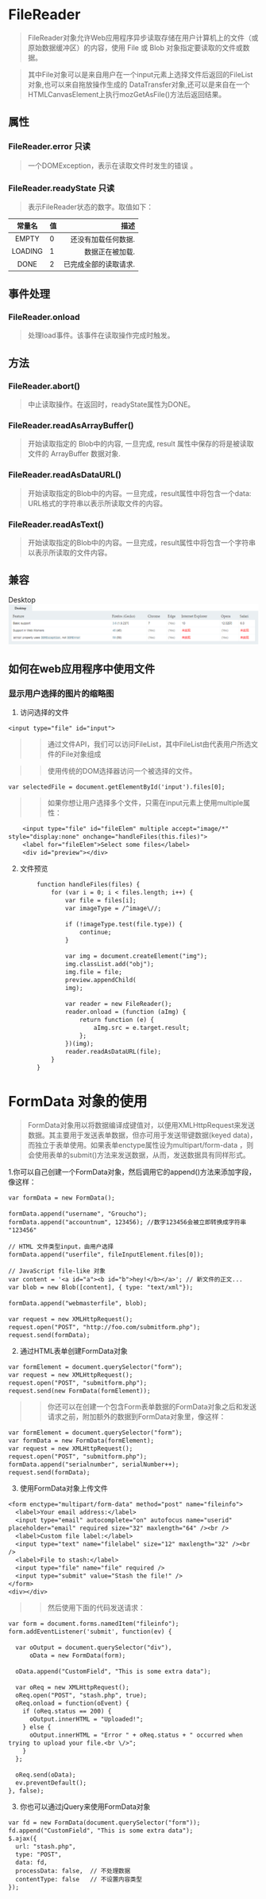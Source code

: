 # FileReader
>FileReader对象允许Web应用程序异步读取存储在用户计算机上的文件（或原始数据缓冲区）的内容，使用 File 或 Blob 对象指定要读取的文件或数据。

>其中File对象可以是来自用户在一个input元素上选择文件后返回的FileList对象,也可以来自拖放操作生成的 DataTransfer对象,还可以是来自在一个HTMLCanvasElement上执行mozGetAsFile()方法后返回结果。

## 属性
### FileReader.error 只读
> 一个DOMException，表示在读取文件时发生的错误 。
### FileReader.readyState 只读
> 表示FileReader状态的数字。取值如下：

|常量名	|值	|描述|
|:----:|:----|----:|
|EMPTY	|0	|还没有加载任何数据.|
|LOADING	|1	|数据正在被加载.|
|DONE	|2	|已完成全部的读取请求.|

## 事件处理
### FileReader.onload
>处理load事件。该事件在读取操作完成时触发。


## 方法
### FileReader.abort()
>中止读取操作。在返回时，readyState属性为DONE。
### FileReader.readAsArrayBuffer()
>开始读取指定的 Blob中的内容, 一旦完成, result 属性中保存的将是被读取文件的 ArrayBuffer 数据对象. 
### FileReader.readAsDataURL()
> 开始读取指定的Blob中的内容。一旦完成，result属性中将包含一个data: URL格式的字符串以表示所读取文件的内容。
### FileReader.readAsText()
>开始读取指定的Blob中的内容。一旦完成，result属性中将包含一个字符串以表示所读取的文件内容。
## 兼容
Desktop
![Image text](images/filereader_com.PNG)

## 如何在web应用程序中使用文件
### 显示用户选择的图片的缩略图
1. 访问选择的文件
```
<input type="file" id="input">
```
>>通过文件API，我们可以访问FileList，其中FileList由代表用户所选文件的File对象组成

>>使用传统的DOM选择器访问一个被选择的文件。
```
var selectedFile = document.getElementById('input').files[0];
```
>>如果你想让用户选择多个文件，只需在input元素上使用multiple属性：
```
    <input type="file" id="fileElem" multiple accept="image/*" style="display:none" onchange="handleFiles(this.files)">
    <label for="fileElem">Select some files</label>
    <div id="preview"></div>
```
2. 文件预览
```
        function handleFiles(files) {
            for (var i = 0; i < files.length; i++) {
                var file = files[i];
                var imageType = /^image\//;

                if (!imageType.test(file.type)) {
                    continue;
                }

                var img = document.createElement("img");
                img.classList.add("obj");
                img.file = file;
                preview.appendChild(
                img); 

                var reader = new FileReader();
                reader.onload = (function (aImg) {
                    return function (e) {
                        aImg.src = e.target.result;
                    };
                })(img);
                reader.readAsDataURL(file);
            }
        }
```

# FormData 对象的使用
>FormData对象用以将数据编译成键值对，以便用XMLHttpRequest来发送数据。其主要用于发送表单数据，但亦可用于发送带键数据(keyed data)，而独立于表单使用。如果表单enctype属性设为multipart/form-data ，则会使用表单的submit()方法来发送数据，从而，发送数据具有同样形式。

1.你可以自己创建一个FormData对象，然后调用它的append()方法来添加字段，像这样：
```
var formData = new FormData();

formData.append("username", "Groucho");
formData.append("accountnum", 123456); //数字123456会被立即转换成字符串 "123456"

// HTML 文件类型input，由用户选择
formData.append("userfile", fileInputElement.files[0]);

// JavaScript file-like 对象
var content = '<a id="a"><b id="b">hey!</b></a>'; // 新文件的正文...
var blob = new Blob([content], { type: "text/xml"});

formData.append("webmasterfile", blob);

var request = new XMLHttpRequest();
request.open("POST", "http://foo.com/submitform.php");
request.send(formData);
```

2. 通过HTML表单创建FormData对象
```
var formElement = document.querySelector("form");
var request = new XMLHttpRequest();
request.open("POST", "submitform.php");
request.send(new FormData(formElement));
```

>>你还可以在创建一个包含Form表单数据的FormData对象之后和发送请求之前，附加额外的数据到FormData对象里，像这样：

```
var formElement = document.querySelector("form");
var formData = new FormData(formElement);
var request = new XMLHttpRequest();
request.open("POST", "submitform.php");
formData.append("serialnumber", serialNumber++);
request.send(formData);
```
3. 使用FormData对象上传文件
```
<form enctype="multipart/form-data" method="post" name="fileinfo">
  <label>Your email address:</label>
  <input type="email" autocomplete="on" autofocus name="userid" placeholder="email" required size="32" maxlength="64" /><br />
  <label>Custom file label:</label>
  <input type="text" name="filelabel" size="12" maxlength="32" /><br />
  <label>File to stash:</label>
  <input type="file" name="file" required />
  <input type="submit" value="Stash the file!" />
</form>
<div></div>
```
>>然后使用下面的代码发送请求：
```
var form = document.forms.namedItem("fileinfo");
form.addEventListener('submit', function(ev) {

  var oOutput = document.querySelector("div"),
      oData = new FormData(form);

  oData.append("CustomField", "This is some extra data");

  var oReq = new XMLHttpRequest();
  oReq.open("POST", "stash.php", true);
  oReq.onload = function(oEvent) {
    if (oReq.status == 200) {
      oOutput.innerHTML = "Uploaded!";
    } else {
      oOutput.innerHTML = "Error " + oReq.status + " occurred when trying to upload your file.<br \/>";
    }
  };

  oReq.send(oData);
  ev.preventDefault();
}, false);
```
3. 你也可以通过jQuery来使用FormData对象
```
var fd = new FormData(document.querySelector("form"));
fd.append("CustomField", "This is some extra data");
$.ajax({
  url: "stash.php",
  type: "POST",
  data: fd,
  processData: false,  // 不处理数据
  contentType: false   // 不设置内容类型
});
```